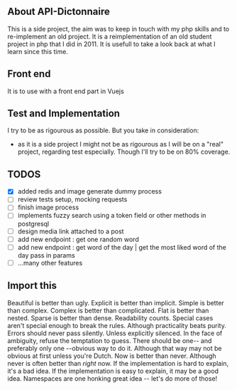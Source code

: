 ## About API-Dictonnaire

This is a side project, the aim was to keep in touch with my php skills
and to re-implement an old project.
It is a reimplementation of an old student project in php that I did in 2011.
It is usefull to take a look back at what I learn since this time.

## Front end

It is to use with a front end part in Vuejs

## Test and Implementation

I try to be as rigourous as possible. But you take in consideration:
- as it is a side project I might not be as rigourous as I will be on a "real" project,
regarding test especially.
Though I'll try to be on 80% coverage. 

## TODOS
- [x] added redis and image generate dummy process
- [ ] review tests setup, mocking requests
- [ ] finish image process 
- [ ] implements fuzzy search using a token field or other methods in postgresql
- [ ] design media link attached to a post 
- [ ] add new endpoint : get one random word
- [ ] add new endpoint : get word of the day | get the most liked word of the day pass in params
- [ ] ...many other features

## Import this
Beautiful is better than ugly.
Explicit is better than implicit.
Simple is better than complex.
Complex is better than complicated.
Flat is better than nested.
Sparse is better than dense.
Readability counts.
Special cases aren't special enough to break the rules.
Although practicality beats purity.
Errors should never pass silently.
Unless explicitly silenced.
In the face of ambiguity, refuse the temptation to guess.
There should be one-- and preferably only one --obvious way to do it.
Although that way may not be obvious at first unless you're Dutch.
Now is better than never.
Although never is often better than *right* now.
If the implementation is hard to explain, it's a bad idea.
If the implementation is easy to explain, it may be a good idea.
Namespaces are one honking great idea -- let's do more of those!

